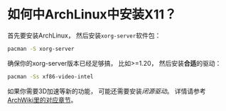 # 如何中ArchLinux中安装X11？

首先要安装ArchLinux，
然后安装`xorg-server`软件包：

```bash
pacman -S xorg-server
```

确保你的xorg-server版本已经足够搞，
比如>=1.20，
然后安装**合适**的驱动：

```bash
pacman -Ss xf86-video-intel
```

如果你需要3D加速等新的功能，
可能还需要安装*闭源驱动*。
详情请参考[ArchWiki里的对应章节](https://wiki.archlinux.org/index.php/Xorg)。
